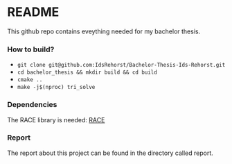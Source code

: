 # README #
This github repo contains eveything needed for my bachelor thesis.

### How to build? ###
* `git clone git@github.com:IdsRehorst/Bachelor-Thesis-Ids-Rehorst.git`
* `cd bachelor_thesis && mkdir build && cd build`
* `cmake ..`
* `make -j$(nproc) tri_solve`

### Dependencies ###
The RACE library is needed: [RACE](https://github.com/RRZE-HPC/RACE/tree/master)

### Report ###
The report about this project can be found in the directory called report.
